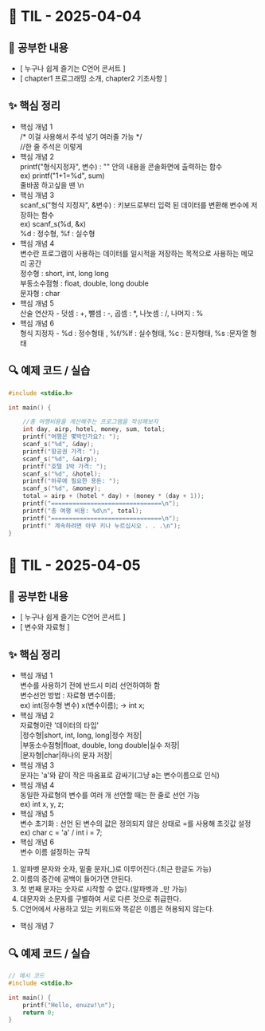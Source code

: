 # 📘 TIL - 2025-04-04

## 📍 공부한 내용
- [ 누구나 쉽게 즐기는 C언어 콘서트 ]
- [ chapter1 프로그래밍 소개, chapter2 기초사항 ]

## ✨ 핵심 정리
- 핵심 개념 1  
/* 이걸 사용해서 주석 넣기 여러줄 가능 */  
//한 줄 주석은 이렇게  
- 핵심 개념 2   
printf("형식지정자", 변수)  : "" 안의 내용을 콘솔화면에 출력하는 함수  
ex) printf("1+1=%d", sum)   
줄바꿈 하고싶을 땐 \n  
- 핵심 개념 3  
scanf_s("형식 지정자", &변수) : 키보드로부터 입력 된 데이터를 변환해 변수에 저장하는 함수  
ex) scanf_s(%d, &x)  
%d : 정수형, %f : 실수형  
- 핵심 개념 4   
변수란 프로그램이 사용하는 데이터를 일시적을 저장하는 목적으로 사용하는 메모리 공간  
정수형 : short, int, long long  
부동소수점형 : float, double, long double  
문자형 : char  
- 핵심 개념 5   
산술 연산자 - 덧셈 : +, 뺄셈 : -, 곱셈 : *, 나눗셈 : /, 나머지 : %  
- 핵심 개념 6  
형식 지정자 - %d : 정수형태 , %f/%lf : 실수형태, %c : 문자형태, %s :문자열 형태  

## 🔍 예제 코드 / 실습

```c
#include <stdio.h>

int main() {

	//총 여행비용을 계산해주는 프로그램을 작성해보자
	int day, airp, hotel, money, sum, total;
	printf("여행은 몇박인가요?: ");
	scanf_s("%d", &day);
	printf("항공권 가격: ");
	scanf_s("%d", &airp);
	printf("호텔 1박 가격: ");
	scanf_s("%d", &hotel);
	printf("하루에 필요한 용돈: ");
	scanf_s("%d", &money);
	total = airp + (hotel * day) + (money * (day + 1));
	printf("===============================\n");
	printf("총 여행 비용: %d\n", total);
	printf("===============================\n");
	printf(" 계속하려면 아무 키나 누르십시오 . . .\n");
}
```


# 📘 TIL - 2025-04-05  

## 📍 공부한 내용  
- [ 누구나 쉽게 즐기는 C언어 콘서트 ]  
- [ 변수와 자료형 ] 

## ✨ 핵심 정리  
- 핵심 개념 1  
변수를 사용하기 전에 반드시 미리 선언하여하 함  
변수선언 방법 : 자료형 변수이름;  
ex) int(정수형 변수) x(변수이름); -> int x;  
- 핵심 개념 2  
자료형이란 '데이터의 타입'  
|정수형|short, int, long, long|정수 저장|  
|부동소수점형|float, double, long double|실수 저장|   
|문자형|char|하나의 문자 저장|  
- 핵심 개념 3  
문자는 'a'와 같이 작은 따옴표로 감싸기(그냥 a는 변수이름으로 인식)  
- 핵심 개념 4  
동일한 자료형의 변수를 여러 개 선언할 때는 한 줄로 선언 가능  
ex) int x, y, z;  
- 핵심 개념 5  
변수 초기화 : 선언 된 변수의 값은 정의되지 않은 상태로 =를 사용해 초깃값 설정  
ex) char c = 'a' / int i = 7;  
- 핵심 개념 6  
변수 이름 설정하는 규칙  
1. 알파벳 문자와 숫자, 밑줄 문자(_)로 이루어진다.(최근 한글도 가능)  
2. 이름의 중간에 공백이 들어가면 안된다.  
3. 첫 번째 문자는 숫자로 시작할 수 없다.(알파벳과 _만 가능)  
4. 대문자와 소문자를 구별하여 서로 다른 것으로 취급한다.  
5. C언어에서 사용하고 있는 키워드와 똑같은 이름은 허용되지 않는다.  
- 핵심 개념 7  


## 🔍 예제 코드 / 실습

```c
// 예시 코드
#include <stdio.h>

int main() {
    printf("Hello, enuzu!\n");
    return 0;
}
```

